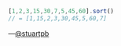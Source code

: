 ```js
[1,2,3,15,30,7,5,45,60].sort()
// = [1,15,2,3,30,45,5,60,7]
```

&mdash;[@stuartpb][]

[@stuartpb]: https://twitter.com/stuartpb
